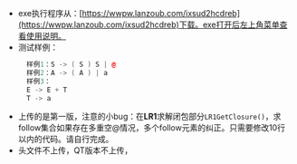 * exe执行程序从：[https://wwpw.lanzoub.com/ixsud2hcdreb](https://wwpw.lanzoub.com/ixsud2hcdreb)下载。exe打开后左上角菜单查看使用说明。
* 测试样例：
  ```c++
	样例1：S -> ( S ) S | @
	样例2：A -> ( A ) | a
	样例3：
	E -> E + T
	T -> a
  ```
* 上传的是第一版，注意的小bug：在**LR1**求解闭包部分`LR1GetClosure()`，求follow集合如果存在多重空@情况，多个follow元素的纠正。只需要修改10行以内的代码。请自行完成。
* 头文件不上传，QT版本不上传，

